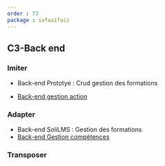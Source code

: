 ```yaml
---
order : 73
package : safaa1faiz
---
```

## C3-Back end

### Imiter

- Back-end Prototye : Crud gestion des formations

- [Back-end gestion action]()

### Adapter

- Back-end SoliLMS : Gestion des formations
- [Back-end Gestion compétences](https://github.com/solicoders/soli-lms/issues/79)

### Transposer










